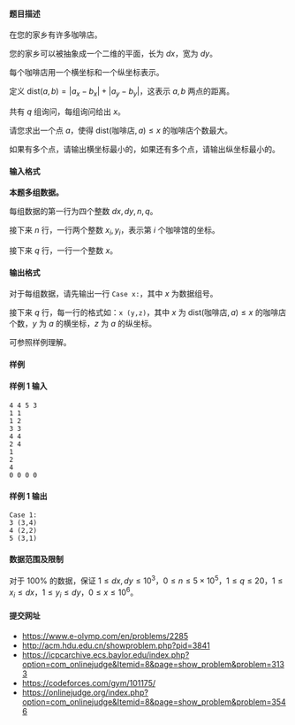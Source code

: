 #### 题目描述
在您的家乡有许多咖啡店。

您的家乡可以被抽象成一个二维的平面，长为 $dx$，宽为 $dy$。

每个咖啡店用一个横坐标和一个纵坐标表示。

定义 $\text{dist}(a,b)=\lvert a_x-b_x\rvert+\lvert a_y-b_y\rvert$，这表示 $a,b$ 两点的距离。

共有 $q$ 组询问，每组询问给出 $x$。

请您求出一个点 $a$，使得 $\text{dist}(\text{咖啡店},a)\le x$ 的咖啡店个数最大。

如果有多个点，请输出横坐标最小的，如果还有多个点，请输出纵坐标最小的。
#### 输入格式
**本题多组数据。**

每组数据的第一行为四个整数 $dx,dy,n,q$。

接下来 $n$ 行，一行两个整数 $x_i,y_i$，表示第 $i$ 个咖啡馆的坐标。

接下来 $q$ 行，一行一个整数 $x$。
#### 输出格式
对于每组数据，请先输出一行 `Case x:`，其中 $x$ 为数据组号。

接下来 $q$ 行，每一行的格式如：`x (y,z)`，其中 $x$ 为 $\text{dist}(\text{咖啡店},a)\le x$ 的咖啡店个数，$y$ 为 $a$ 的横坐标，$z$ 为 $a$ 的纵坐标。

可参照样例理解。
#### 样例
#### 样例 1 输入
```
4 4 5 3
1 1
1 2
3 3
4 4
2 4
1
2
4
0 0 0 0
```
#### 样例 1 输出
```
Case 1:
3 (3,4)
4 (2,2)
5 (3,1)
```
#### 数据范围及限制
对于 $100\%$ 的数据，保证 $1\le dx,dy\le 10^3$，$0\le n\le 5\times 10^5$，$1\le q\le 20$，$1\le x_i\le dx$，$1\le y_i\le dy$，$0\le x\le 10^6$。
#### 提交网址
- https://www.e-olymp.com/en/problems/2285
- http://acm.hdu.edu.cn/showproblem.php?pid=3841
- https://icpcarchive.ecs.baylor.edu/index.php?option=com_onlinejudge&Itemid=8&page=show_problem&problem=3133
- https://codeforces.com/gym/101175/
- https://onlinejudge.org/index.php?option=com_onlinejudge&Itemid=8&page=show_problem&problem=3546
